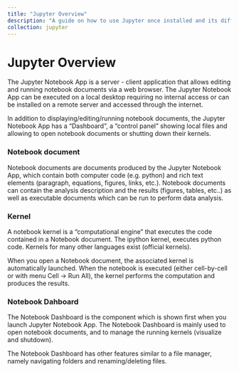 ```yaml
---
title: "Jupyter Overview"
description: "A guide on how to use Jupyter once installed and its different features"
collection: jupyter
---
```


Jupyter Overview
================

The Jupyter Notebook App is a server - client application that allows
editing and running notebook documents via a web browser. The Jupyter
Notebook App can be executed on a local desktop requiring no internal
access or can be installed on a remote server and accessed through the
internet.

In addition to displaying/editing/running notebook documents, the
Jupyter Notebook App has a “Dashboard”, a “control panel” showing local
files and allowing to open notebook documents or shutting down their
kernels.

### Notebook document

Notebook documents are documents produced by the Jupyter Notebook App,
which contain both computer code (e.g. python) and rich text elements
(paragraph, equations, figures, links, etc.). Notebook documents can
contain the analysis description and the results (figures, tables,
etc..) as well as executable documents which can be run to perform data
analysis.

### Kernel

A notebook kernel is a “computational engine” that executes the code
contained in a Notebook document. The ipython kernel, executes python
code. Kernels for many other languages exist (official kernels).

When you open a Notebook document, the associated kernel is
automatically launched. When the notebook is executed (either
cell-by-cell or with menu Cell -&gt; Run All), the kernel performs the
computation and produces the results.

### Notebook Dahboard

The Notebook Dashboard is the component which is shown first when you
launch Jupyter Notebook App. The Notebook Dashboard is mainly used to
open notebook documents, and to manage the running kernels (visualize
and shutdown).

The Notebook Dashboard has other features similar to a file manager,
namely navigating folders and renaming/deleting files.
